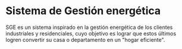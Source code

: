 # Sistema de Gestión energética

SGE es un sistema inspirado en la gestión energética de los clientes industriales y residenciales, cuyo objetivo es lograr que estos últimos logren convertir su casa o departamento en un "hogar eficiente".
